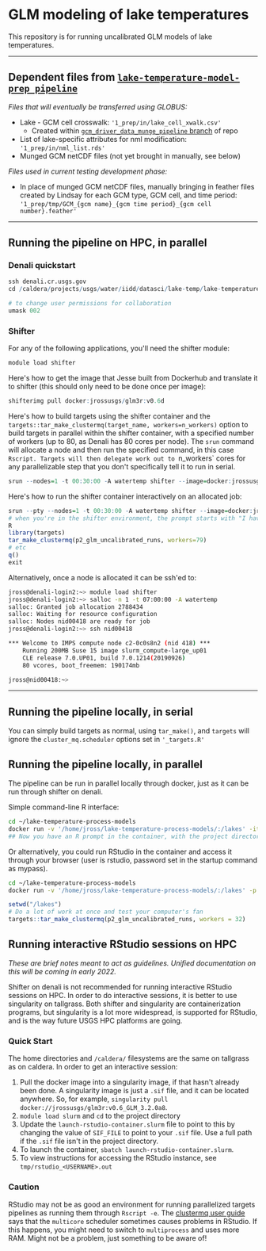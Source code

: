 # GLM modeling of lake temperatures
This repository is for running uncalibrated GLM models of lake temperatures.

-----------------
## Dependent files from [`lake-temperature-model-prep pipeline`](https://github.com/USGS-R/lake-temperature-model-prep)
_Files that will eventually be transferred using GLOBUS:_
  * Lake - GCM cell crosswalk: `'1_prep/in/lake_cell_xwalk.csv'`
    * Created within [`gcm_driver_data_munge_pipeline` branch](https://github.com/USGS-R/lake-temperature-model-prep/tree/gcm_driver_data_munge_pipeline) of repo
  * List of lake-specific attributes for nml modification: `'1_prep/in/nml_list.rds'`
  * Munged GCM netCDF files (not yet brought in manually, see below)

_Files used in current testing development phase:_
  * In place of munged GCM netCDF files, manually bringing in feather files created by Lindsay for each GCM type, GCM cell, and time period: `'1_prep/tmp/GCM_{gcm name}_{gcm time period}_{gcm cell number}.feather'`
  
-----------------

## Running the pipeline on HPC, in parallel

### Denali quickstart
```R
ssh denali.cr.usgs.gov
cd /caldera/projects/usgs/water/iidd/datasci/lake-temp/lake-temperature-process-models

# to change user permissions for collaboration
umask 002
```

### Shifter
For any of the following applications, you'll need the shifter module:

```R
module load shifter
```
Here's how to get the image that Jesse built from Dockerhub and translate it to shifter (this should only need to be done once per image):
```R
shifterimg pull docker:jrossusgs/glm3r:v0.6d
```
Here's how to build targets using the shifter container and the `targets::tar_make_clustermq(target_name, workers=n_workers)` option to build targets in parallel within the shifter container, with a specified number of workers (up to 80, as Denali has 80 cores per node). The `srun` command will allocate a node and then run the specified command, in this case `Rscript. Targets will then delegate work out to `n_workers` cores for any parallelizable step that you don't specifically tell it to run in serial.
```R
srun --nodes=1 -t 00:30:00 -A watertemp shifter --image=docker:jrossusgs/glm3r:v0.6d Rscript -e 'targets::tar_make_clustermq(p2_glm_uncalibrated_runs, workers=79)'
```
Here's how to run the shifter container interactively on an allocated job:
```R
srun --pty --nodes=1 -t 00:30:00 -A watertemp shifter --image=docker:jrossusgs/glm3r:v0.6d /bin/bash
# when you're in the shifter environment, the prompt starts with "I have no name!@"
R
library(targets)
tar_make_clustermq(p2_glm_uncalibrated_runs, workers=79)
# etc
q()
exit
```

Alternatively, once a node is allocated it can be ssh'ed to:
```bash
jross@denali-login2:~> module load shifter
jross@denali-login2:~> salloc -n 1 -t 07:00:00 -A watertemp
salloc: Granted job allocation 2788434
salloc: Waiting for resource configuration
salloc: Nodes nid00418 are ready for job
jross@denali-login2:~> ssh nid00418

*** Welcome to IMPS compute node c2-0c0s8n2 (nid 418) ***
    Running 200MB Suse 15 image slurm_compute-large_up01
    CLE release 7.0.UP01, build 7.0.1214(20190926)
    80 vcores, boot_freemem: 190174mb

jross@nid00418:~>
```

-----------------

## Running the pipeline locally, in serial
You can simply build targets as normal, using `tar_make()`, and `targets` will ignore the `cluster_mq.scheduler` options set in `'_targets.R'`

## Running the pipeline locally, in parallel
The pipeline can be run in parallel locally through docker, just as it can be run through shifter on denali.

Simple command-line R interface:
```bash
cd ~/lake-temperature-process-models
docker run -v '/home/jross/lake-temperature-process-models/:/lakes' -it jrossusgs/glm3r:v0.6d R
## Now you have an R prompt in the container, with the project directory mounted at `/lakes/`.
```

Or alternatively, you could run RStudio in the container and access it through your browser (user is rstudio, password set in the startup command as mypass).
```bash
cd ~/lake-temperature-process-models
docker run -v '/home/jross/lake-temperature-process-models/:/lakes' -p 8787:8787 -e PASSWORD=mypass -e ROOT=TRUE -d jrossusgs/glm3r:v0.6d
```

```r
setwd("/lakes") 
# Do a lot of work at once and test your computer's fan
targets::tar_make_clustermq(p2_glm_uncalibrated_runs, workers = 32)
```

## Running interactive RStudio sessions on HPC

_These are brief notes meant to act as guidelines. Unified documentation on this will be coming in early 2022._

Shifter on denali is not recommended for running interactive RStudio sessions on HPC. In order to do interactive sessions, it is better to use singularity on tallgrass. Both shifter and singularity are containerization programs, but singularity is a lot more widespread, is supported for RStudio, and is the way future USGS HPC platforms are going.

### Quick Start
The home directories and `/caldera/` filesystems are the same on tallgrass as on caldera. In order to get an interactive session:

1. Pull the docker image into a singularity image, if that hasn't already been done. A singularity image is just a `.sif` file, and it can be located anywhere. So, for example, `singularity pull docker://jrossusgs/glm3r:v0.6_GLM_3.2.0a8`.
1. `module load slurm` and `cd` to the project directory
1. Update the `launch-rstudio-container.slurm` file to point to this by changing the value of `SIF_FILE` to point to your `.sif` file. Use a full path if the `.sif` file isn't in the project directory.
1. To launch the container, `sbatch launch-rstudio-container.slurm`.
1. To view instructions for accessing the RStudio instance, see `tmp/rstudio_<USERNAME>.out`

### Caution
RStudio may not be as good an environment for running parallelized targets pipelines as running them through `Rscript -e`. The [clustermq user guide](https://cran.r-project.org/web/packages/clustermq/vignettes/userguide.html) says that the `multicore` scheduler sometimes causes problems in RStudio. If this happens, you might need to switch to `multiprocess` and uses more RAM. Might not be a problem, just something to be aware of!
